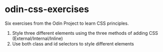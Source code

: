 # odin-css-exercises

Six exercises from the Odin Project to learn CSS principles.

1. Style three different elements using the three methods of adding CSS (External/Internal/Inline)
2. Use both class and id selectors to style different elements
